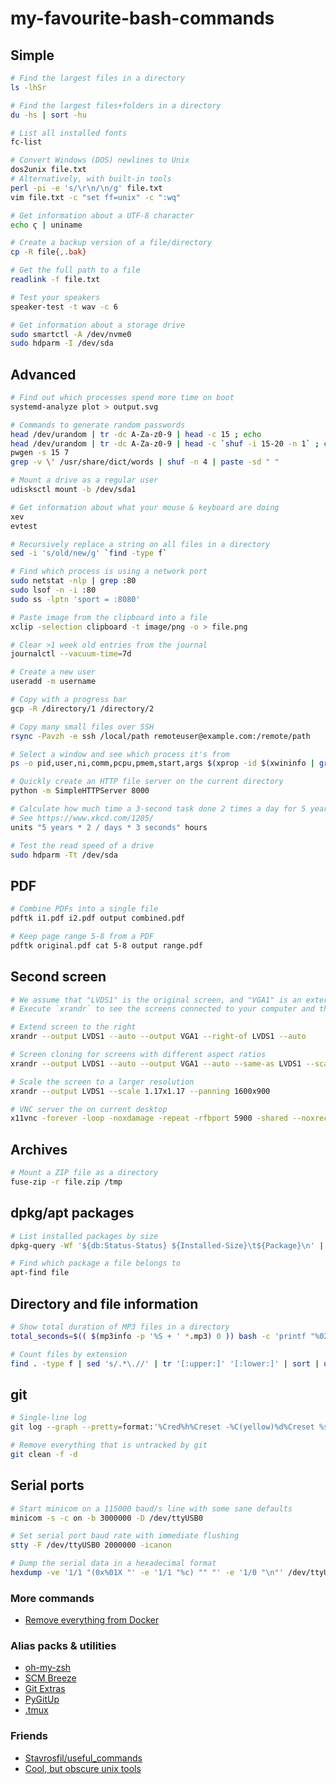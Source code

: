 # my-favourite-bash-commands

## Simple
```bash
# Find the largest files in a directory
ls -lhSr

# Find the largest files+folders in a directory
du -hs | sort -hu

# List all installed fonts
fc-list

# Convert Windows (DOS) newlines to Unix
dos2unix file.txt
# Alternatively, with built-in tools
perl -pi -e 's/\r\n/\n/g' file.txt
vim file.txt -c "set ff=unix" -c ":wq"

# Get information about a UTF-8 character
echo ϛ | uniname

# Create a backup version of a file/directory
cp -R file{,.bak}

# Get the full path to a file
readlink -f file.txt

# Test your speakers
speaker-test -t wav -c 6

# Get information about a storage drive
sudo smartctl -A /dev/nvme0
sudo hdparm -I /dev/sda
```

## Advanced
```bash
# Find out which processes spend more time on boot
systemd-analyze plot > output.svg

# Commands to generate random passwords
head /dev/urandom | tr -dc A-Za-z0-9 | head -c 15 ; echo
head /dev/urandom | tr -dc A-Za-z0-9 | head -c `shuf -i 15-20 -n 1` ; echo
pwgen -s 15 7
grep -v \' /usr/share/dict/words | shuf -n 4 | paste -sd " "

# Mount a drive as a regular user
udisksctl mount -b /dev/sda1

# Get information about what your mouse & keyboard are doing
xev
evtest

# Recursively replace a string on all files in a directory
sed -i 's/old/new/g' `find -type f`

# Find which process is using a network port
sudo netstat -nlp | grep :80
sudo lsof -n -i :80
sudo ss -lptn 'sport = :8080'

# Paste image from the clipboard into a file
xclip -selection clipboard -t image/png -o > file.png

# Clear >1 week old entries from the journal
journalctl --vacuum-time=7d

# Create a new user
useradd -m username

# Copy with a progress bar
gcp -R /directory/1 /directory/2

# Copy many small files over SSH
rsync -Pavzh -e ssh /local/path remoteuser@example.com:/remote/path

# Select a window and see which process it's from
ps -o pid,user,ni,comm,pcpu,pmem,start,args $(xprop -id $(xwininfo | grep "Window id" | awk '{print $4}') | grep _NET_WM_PID | awk '{print $3}')

# Quickly create an HTTP file server on the current directory
python -m SimpleHTTPServer 8000

# Calculate how much time a 3-second task done 2 times a day for 5 years spends in hours
# See https://www.xkcd.com/1205/
units "5 years * 2 / days * 3 seconds" hours

# Test the read speed of a drive
sudo hdparm -Tt /dev/sda
```

## PDF
```bash
# Combine PDFs into a single file
pdftk i1.pdf i2.pdf output combined.pdf

# Keep page range 5-8 from a PDF
pdftk original.pdf cat 5-8 output range.pdf
```

## Second screen
```bash
# We assume that "LVDS1" is the original screen, and "VGA1" is an external screen.
# Execute `xrandr` to see the screens connected to your computer and their resolutions.

# Extend screen to the right
xrandr --output LVDS1 --auto --output VGA1 --right-of LVDS1 --auto

# Screen cloning for screens with different aspect ratios
xrandr --output LVDS1 --auto --output VGA1 --auto --same-as LVDS1 --scale 1.33x1

# Scale the screen to a larger resolution
xrandr --output LVDS1 --scale 1.17x1.17 --panning 1600x900

# VNC server the on current desktop
x11vnc -forever -loop -noxdamage -repeat -rfbport 5900 -shared --noxrecord
```

## Archives
```bash
# Mount a ZIP file as a directory
fuse-zip -r file.zip /tmp
```

## dpkg/apt packages
```bash
# List installed packages by size
dpkg-query -Wf '${db:Status-Status} ${Installed-Size}\t${Package}\n' | sed -ne 's/^installed //p'|sort -n

# Find which package a file belongs to
apt-find file
```

## Directory and file information
```bash
# Show total duration of MP3 files in a directory
total_seconds=$(( $(mp3info -p '%S + ' *.mp3) 0 )) bash -c 'printf "%02d:%02d:%02d\n" $((total_seconds / 3600)) $(((total_seconds % 3600) / 60)) $((total_seconds % 60))'

# Count files by extension
find . -type f | sed 's/.*\.//' | tr '[:upper:]' '[:lower:]' | sort | uniq -c | sort -n
```

## git
```bash
# Single-line log
git log --graph --pretty=format:'%Cred%h%Creset -%C(yellow)%d%Creset %s %Cgreen(%cr) %C(bold blue)<%an>%Creset' --abbrev-commit

# Remove everything that is untracked by git
git clean -f -d
```

## Serial ports
```bash
# Start minicom on a 115000 baud/s line with some sane defaults
minicom -s -c on -b 3000000 -D /dev/ttyUSB0

# Set serial port baud rate with immediate flushing
stty -F /dev/ttyUSB0 2000000 -icanon

# Dump the serial data in a hexadecimal format
hexdump -ve '1/1 "(0x%01X "' -e '1/1 "%c) "" "' -e '1/0 "\n"' /dev/ttyUSB0
```

### More commands
- [Remove everything from Docker](https://gist.github.com/beeman/aca41f3ebd2bf5efbd9d7fef09eac54d)

### Alias packs & utilities
- [oh-my-zsh](https://github.com/robbyrussell/oh-my-zsh)
- [SCM Breeze](https://github.com/scmbreeze/scm_breeze)
- [Git Extras](https://github.com/tj/git-extras)
- [PyGitUp](https://github.com/msiemens/PyGitUp)
- [.tmux](https://github.com/gpakosz/.tmux)

### Friends
- [Stavrosfil/useful_commands](https://github.com/Stavrosfil/useful_commands)
- [Cool, but obscure unix tools](https://kkovacs.eu/cool-but-obscure-unix-tools)
